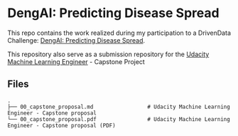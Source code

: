 # DengAI: Predicting Disease Spread

This repo contains the work realized during my participation to a DrivenData Challenge: [DengAI: Predicting Disease Spread](https://www.drivendata.org/competitions/44/dengai-predicting-disease-spread).

This repository also serve as a submission repository for the [Udacity Machine Learning Engineer](https://www.udacity.com/course/machine-learning-engineer-nanodegree--nd009t) - Capstone Project

## Files

    .
    ├── 00_capstone_proposal.md                 # Udacity Machine Learning Engineer - Capstone proposal
    └── 00_capstone_proposal.pdf                # Udacity Machine Learning Engineer - Capstone proposal (PDF)
